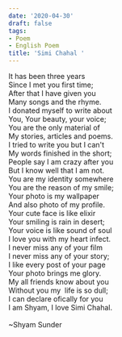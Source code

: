 ```yaml
---
date: '2020-04-30'
draft: false
tags:
- Poem
- English Poem
title: 'Simi Chahal '
---
```

It has been three years   \
Since I met you first time;\
After that I have given you\
Many songs and the rhyme. \
I donated myself to write about \
You, Your beauty, your voice;\
You are the only material of \
My stories, articles and poems. \
I tried to write you but I can't \
My words finished in the short;\
People say I am crazy after you \
But I know well that I am not. \
You are my identity somewhere \
You are the reason of my smile;\
Your photo is my wallpaper \
And also photo of my profile. \
Your cute face is like elixir\
Your smiling is rain in desert;\
Your voice is like sound of soul \
I love you with my heart infect. \
I never miss any of your film \
I never miss any of your story;\
I like every post of your page\
Your photo brings me glory. \
My all friends know about you\
Without you my  life is so dull;\
I can declare ofically for you\
I am Shyam, I love Simi Chahal.\
  \
~Shyam Sunder